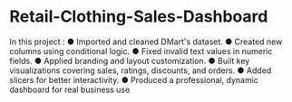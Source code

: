 # Retail-Clothing-Sales-Dashboard
In this project :
● Imported and cleaned DMart's dataset.
● Created new columns using conditional logic.
● Fixed invalid text values in numeric fields.
● Applied branding and layout customization.
● Built key visualizations covering sales, ratings, discounts, and orders.
● Added slicers for better interactivity.
● Produced a professional, dynamic dashboard for real business use
